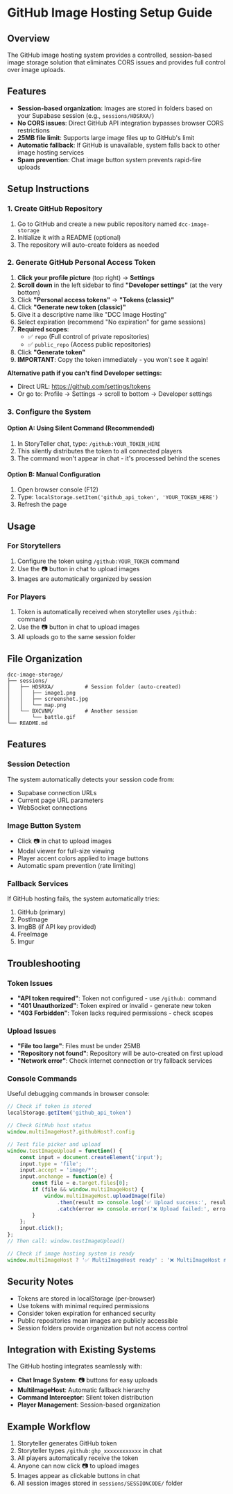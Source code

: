 # GitHub Image Hosting Setup Guide

## Overview
The GitHub image hosting system provides a controlled, session-based image storage solution that eliminates CORS issues and provides full control over image uploads.

## Features
- **Session-based organization**: Images are stored in folders based on your Supabase session (e.g., `sessions/HDSRXA/`)
- **No CORS issues**: Direct GitHub API integration bypasses browser CORS restrictions
- **25MB file limit**: Supports large image files up to GitHub's limit
- **Automatic fallback**: If GitHub is unavailable, system falls back to other image hosting services
- **Spam prevention**: Chat image button system prevents rapid-fire uploads

## Setup Instructions

### 1. Create GitHub Repository
1. Go to GitHub and create a new public repository named `dcc-image-storage`
2. Initialize it with a README (optional)
3. The repository will auto-create folders as needed

### 2. Generate GitHub Personal Access Token
1. **Click your profile picture** (top right) → **Settings**
2. **Scroll down** in the left sidebar to find **"Developer settings"** (at the very bottom)
3. Click **"Personal access tokens"** → **"Tokens (classic)"**
4. Click **"Generate new token (classic)"**
5. Give it a descriptive name like "DCC Image Hosting"
6. Select expiration (recommend "No expiration" for game sessions)
7. **Required scopes**:
   - ✅ `repo` (Full control of private repositories)
   - ✅ `public_repo` (Access public repositories)
8. Click **"Generate token"**
9. **IMPORTANT**: Copy the token immediately - you won't see it again!

**Alternative path if you can't find Developer settings:**
- Direct URL: https://github.com/settings/tokens
- Or go to: Profile → Settings → scroll to bottom → Developer settings

### 3. Configure the System

#### Option A: Using Silent Command (Recommended)
1. In StoryTeller chat, type: `/github:YOUR_TOKEN_HERE`
2. This silently distributes the token to all connected players
3. The command won't appear in chat - it's processed behind the scenes

#### Option B: Manual Configuration
1. Open browser console (F12)
2. Type: `localStorage.setItem('github_api_token', 'YOUR_TOKEN_HERE')`
3. Refresh the page

## Usage

### For Storytellers
1. Configure the token using `/github:YOUR_TOKEN` command
2. Use the 📷 button in chat to upload images
3. Images are automatically organized by session

### For Players
1. Token is automatically received when storyteller uses `/github:` command
2. Use the 📷 button in chat to upload images
3. All uploads go to the same session folder

## File Organization
```
dcc-image-storage/
├── sessions/
│   ├── HDSRXA/          # Session folder (auto-created)
│   │   ├── image1.png
│   │   ├── screenshot.jpg
│   │   └── map.png
│   └── BXCVNM/          # Another session
│       └── battle.gif
└── README.md
```

## Features

### Session Detection
The system automatically detects your session code from:
- Supabase connection URLs
- Current page URL parameters
- WebSocket connections

### Image Button System
- Click 📷 in chat to upload images
- Modal viewer for full-size viewing
- Player accent colors applied to image buttons
- Automatic spam prevention (rate limiting)

### Fallback Services
If GitHub hosting fails, the system automatically tries:
1. GitHub (primary)
2. PostImage
3. ImgBB (if API key provided)
4. FreeImage
5. Imgur

## Troubleshooting

### Token Issues
- **"API token required"**: Token not configured - use `/github:` command
- **"401 Unauthorized"**: Token expired or invalid - generate new token
- **"403 Forbidden"**: Token lacks required permissions - check scopes

### Upload Issues
- **"File too large"**: Files must be under 25MB
- **"Repository not found"**: Repository will be auto-created on first upload
- **"Network error"**: Check internet connection or try fallback services

### Console Commands
Useful debugging commands in browser console:
```javascript
// Check if token is stored
localStorage.getItem('github_api_token')

// Check GitHub host status
window.multiImageHost?.githubHost?.config

// Test file picker and upload
window.testImageUpload = function() {
    const input = document.createElement('input');
    input.type = 'file';
    input.accept = 'image/*';
    input.onchange = function(e) {
        const file = e.target.files[0];
        if (file && window.multiImageHost) {
            window.multiImageHost.uploadImage(file)
                .then(result => console.log('✅ Upload success:', result))
                .catch(error => console.error('❌ Upload failed:', error));
        }
    };
    input.click();
};
// Then call: window.testImageUpload()

// Check if image hosting system is ready
window.multiImageHost ? '✅ MultiImageHost ready' : '❌ MultiImageHost not found'
```

## Security Notes
- Tokens are stored in localStorage (per-browser)
- Use tokens with minimal required permissions
- Consider token expiration for enhanced security
- Public repositories mean images are publicly accessible
- Session folders provide organization but not access control

## Integration with Existing Systems
The GitHub hosting integrates seamlessly with:
- **Chat Image System**: 📷 buttons for easy uploads
- **MultiImageHost**: Automatic fallback hierarchy
- **Command Interceptor**: Silent token distribution
- **Player Management**: Session-based organization

## Example Workflow
1. Storyteller generates GitHub token
2. Storyteller types `/github:ghp_xxxxxxxxxxxx` in chat
3. All players automatically receive the token
4. Anyone can now click 📷 to upload images
5. Images appear as clickable buttons in chat
6. All session images stored in `sessions/SESSIONCODE/` folder

